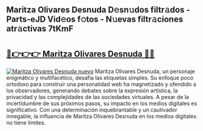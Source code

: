 ## Maritza Olivares Desnuda D𝚎sn𝚞dos filtr𝚊dos - Parts-eJD Vid𝚎os f𝚘tos - N𝚞evas filtr𝚊ciones atr𝚊ctivas 7tKmF

# <h2><a href="http://mb6sva.tromn.icu/?c=Maritza+Olivares+Desnuda">🔗👉👉👉 Maritza Olivares Desnuda 🔗🔗</a></h2>

[![Maritza Olivares Desnuda nuevo](https://i.imgur.com/pEAQMta.gif)](http://mb6sva.tromn.icu/?c=Maritza+Olivares+Desnuda)
Maritza Olivares Desnuda, un personaje enigmático y multifacético, desafía las etiquetas simples. Su enfoque poco ortodoxo para construir una personalidad web ha magnetizado y ofendido a los observadores, generando debates sobre la expresión artística, la privacidad y las complejidades de las sociedades virtuales. A pesar de la incertidumbre de sus próximos pasos, su impacto en los medios digitales es significativo. Con una determinación inquebrantable y un cautivador innegable, la influencia de Maritza Olivares Desnuda en los medios digitales no tiene límites.
